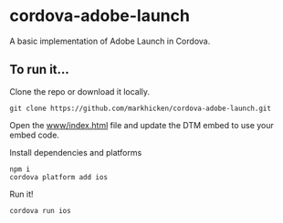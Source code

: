 # cordova-adobe-launch
A basic implementation of Adobe Launch in Cordova.

## To run it...
Clone the repo or download it locally.
```
git clone https://github.com/markhicken/cordova-adobe-launch.git
```

Open the [www/index.html](www/index.html#L39) file and update the DTM embed to use your embed code.

Install dependencies and platforms
```
npm i
cordova platform add ios
```

Run it!
```
cordova run ios
```
